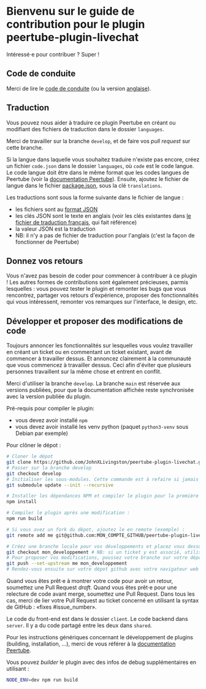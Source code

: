 # Bienvenu sur le guide de contribution pour le plugin peertube-plugin-livechat

Intéressé⋅e pour contribuer ? Super !

## Code de conduite

Merci de lire le [code de conduite](CODE_OF_CONDUCT.fr.md) (ou la version [anglaise](CODE_OF_CONDUCT.md)).

## Traduction

Vous pouvez nous aider à traduire ce plugin Peertube en créant ou modifiant des fichiers de traduction dans le dossier `languages`.

Merci de travailler sur la branche `develop`, et de faire vos _pull request_ sur cette branche.

Si la langue dans laquelle vous souhaitez traduire n'existe pas encore, créez un fichier `code.json` dans le dossier `languages`, où `code` est le code langue.
Le code langue doit être dans le même format que les codes langues de Peertube (voir la [documentation Peertube](https://github.com/Chocobozzz/PeerTube/blob/develop/support/doc/translation.md)).
Ensuite, ajoutez le fichier de langue dans le fichier [package.json](package.json), sous la clé `translations`.

Les traductions sont sous la forme suivante dans le fichier de langue :

- les fichiers sont au [format JSON](https://www.json.org)
- les clés JSON sont le texte en anglais (voir les clés existantes dans [le fichier de traduction français](languages/fr.json), qui fait référence)
- la valeur JSON est la traduction
- NB: il n'y a pas de fichier de traduction pour l'anglais (c'est la façon de fonctionner de Peertube)

## Donnez vos retours

Vous n'avez pas besoin de coder pour commencer à contribuer à ce plugin !
Les autres formes de contributions sont également précieuses, parmis lesquelles : vous pouvez tester le plugin et remonter les bugs que vous rencontrez, partager vos retours d'expérience, proposer des fonctionnalités qui vous intéressent, remonter vos remarques sur l'interface, le design, etc.

## Développer et proposer des modifications de code

Toujours annoncer les fonctionnalités sur lesquelles vous voulez travailler en créant un ticket ou en commentant un ticket existant, avant de commencer à travailler dessus. Et annoncez clairement à la communauté que vous commencez à travailler dessus. Ceci afin d'éviter que plusieurs personnes travaillent sur la même chose et entrent en conflit.

Merci d'utiliser la branche `develop`. La branche `main` est réservée aux versions publiées, pour que la documentation affichée reste synchronisée avec la version publiée du plugin.

Pré-requis pour compiler le plugin:

- vous devez avoir installé `npm`
- vous devez avoir installé les venv python (paquet `python3-venv` sous Debian par exemple)

Pour clôner le dépot :

```bash
# Cloner le dépot
git clone https://github.com/JohnXLivingston/peertube-plugin-livechat.git
# Passer sur la branche develop
git checkout develop
# Initialiser les sous-modules. Cette commande est à refaire si jamais la version d'un l'un des sous-module change.
git submodule update --init --recursive

# Installer les dépendances NPM et compiler le plugin pour la première fois :
npm install

# Compiler le plugin après une modification :
npm run build

# Si vous avez un fork du dépot, ajoutez le en remote (exemple) :
git remote add me git@github.com:MON_COMPTE_GITHUB/peertube-plugin-livechat.git

# Créez une branche locale pour vos développements et placez vous dessus (exemple) :
git checkout mon_developpement # NB: si un ticket y est associé, utilisé le nom fix_1234 (où 1234 est le numéro du ticket)
# Pour proposer vos modifications, poussez votre branche sur votre dépot (exemple) :
git push --set-upstream me mon_developpement
# Rendez-vous ensuite sur votre dépot github avec votre navigateur web pour proposer la Pull Request (voir les instructions complémentaires ci-dessous)
```

Quand vous êtes prêt⋅e à montrer votre code pour avoir un retour, soumettez une Pull Request *draft*.
Quand vous êtes prêt⋅e pour une relecture de code avant merge, soumettez une Pull Request. Dans tous les cas, merci de lier votre Pull Request au ticket concerné en utilisant la syntax de GitHub : «fixes #issue_number».

Le code du front-end est dans le dossier `client`. Le code backend dans `server`. Il y a du code partagé entre les deux dans `shared`.

Pour les instructions génériques concernant le développement de plugins (building, installation, ...), merci de vous référer à la [documentation Peertube](https://docs.joinpeertube.org/contribute-plugins?id=write-a-plugintheme).

Vous pouvez *builder* le plugin avec des infos de debug supplémentaires en utilisant :

```bash
NODE_ENV=dev npm run build
```
